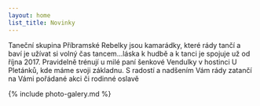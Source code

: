 ```yaml
---
layout: home
list_title: Novinky
---
```


Taneční skupina Příbramské Rebelky jsou kamarádky, které rády tančí a baví je užívat si volný čas tancem...láska k hudbě a k tanci je spojuje už od října 2017. Pravidelně trénují u milé paní šenkové Vendulky v hostinci U Pletánků, kde máme svoji základnu. S radostí a nadšením Vám rády zatančí na Vámi pořádané akci či rodinné oslavě

{% include photo-galery.md %}